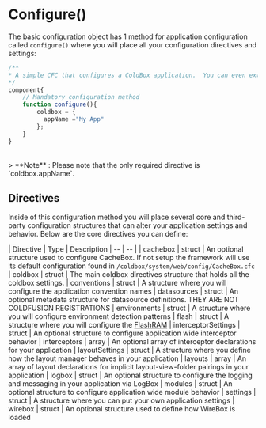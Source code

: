 # Configure()
The basic configuration object has 1 method for application configuration called `configure()` where you will place all your configuration directives and settings:
```js
/**
* A simple CFC that configures a ColdBox application.  You can even extend, compose, strategize and do your OO goodness.
*/
component{
	// Mandatory configuration method
	function configure(){
        coldbox = {
    	  appName ="My App"
    	};
	}
}
```
<br>
> **Note** : Please note that the only required directive is `coldbox.appName`.

<br>

## Directives

Inside of this configuration method you will place several core and third-party configuration structures that can alter your application settings and behavior. Below are the core directives you can define:

| Directive | Type | Description
| -- | -- |
| cachebox | struct | An optional structure used to configure CacheBox. If not setup the framework will use its default configuration found in `/coldbox/system/web/config/CacheBox.cfc`
| coldbox | struct | The main coldbox directives structure that holds all the coldbox settings.
| conventions | struct | A structure where you will configure the application convention names
| datasources | struct | An optional metadata structure for datasource definitions. THEY ARE NOT COLDFUSION REGISTRATIONS
| environments | struct | A structure where you will configure environment detection patterns
| flash | struct | A structure where you will configure the [FlashRAM](flash_ram/flash_ram.md)
| interceptorSettings | struct | An optional structure to configure application wide interceptor behavior
| interceptors | array | An optional array of interceptor declarations for your application
| layoutSettings | struct | A structure where you define how the layout manager behaves in your application
| layouts | array | An array of layout declarations for implicit layout-view-folder pairings in your application
| logbox | struct | An optional structure to configure the logging and messaging in your application via LogBox
| modules | struct | An optional structure to configure application wide module behavior
| settings | struct | A structure where you can put your own application settings
| wirebox | struct | An optional structure used to define how WireBox is loaded
